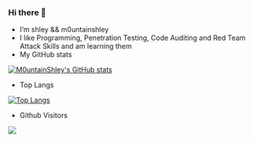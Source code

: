 ### Hi there 👋

<!--
**M0untainShley/m0untainshley** is a ✨ _special_ ✨ repository because its `README.md` (this file) appears on your GitHub profile.

Here are some ideas to get you started:

- 🔭 I’m currently working on ...
- 🌱 I’m currently learning ...
- 👯 I’m looking to collaborate on ...
- 🤔 I’m looking for help with ...
- 💬 Ask me about ...
- 📫 How to reach me: ...
- 😄 Pronouns: ...
- ⚡ Fun fact: ...
-->

- I’m shley && m0untainshley
- I like Programming, Penetration Testing, Code Auditing and Red Team Attack Skills and am learning them
- My GitHub stats

[![M0untainShley's GitHub stats](https://github-readme-stats.vercel.app/api?username=M0untainShley&theme=blueberry)](https://github.com/anuraghazra/github-readme-stats)
- Top Langs

[![Top Langs](https://github-readme-stats.vercel.app/api/top-langs/?username=M0untainShley)](https://github.com/anuraghazra/github-readme-stats)
- Github Visitors

![](https://api.visitorbadge.io/api/VisitorHit?user=M0untainShley&countColor=%237B1E7A)
